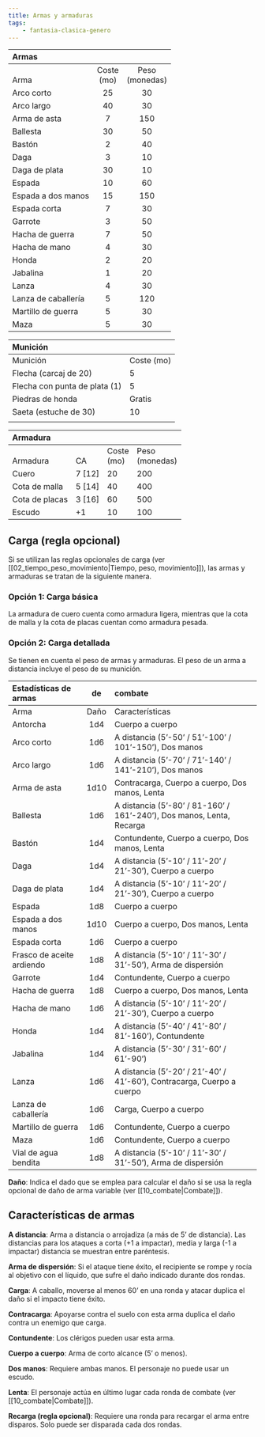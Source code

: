 ```yaml
---
title: Armas y armaduras
tags:
    - fantasia-clasica-genero
---
```


| Armas               |                 |                     |
| :------------------ | :-------------: | :-----------------: |
| <br />Arma          | Coste<br />(mo) | Peso<br />(monedas) |
| Arco corto          |       25        |         30          |
| Arco largo          |       40        |         30          |
| Arma de asta        |        7        |         150         |
| Ballesta            |       30        |         50          |
| Bastón              |        2        |         40          |
| Daga                |        3        |         10          |
| Daga de plata       |       30        |         10          |
| Espada              |       10        |         60          |
| Espada a dos manos  |       15        |         150         |
| Espada corta        |        7        |         30          |
| Garrote             |        3        |         50          |
| Hacha de guerra     |        7        |         50          |
| Hacha de mano       |        4        |         30          |
| Honda               |        2        |         20          |
| Jabalina            |        1        |         20          |
| Lanza               |        4        |         30          |
| Lanza de caballería |        5        |         120         |
| Martillo de guerra  |        5        |         30          |
| Maza                |        5        |         30          |

| Munición                      |            |
| :---------------------------- | ---------- |
| Munición                      | Coste (mo) |
| Flecha (carcaj de 20)         | 5          |
| Flecha con punta de plata (1) | 5          |
| Piedras de honda              | Gratis     |
| Saeta (estuche de 30)         | 10         |
|                               |            |

| Armadura       |          |                 |                     |
| :------------- | -------- | --------------- | ------------------- |
| <br />Armadura | <br />CA | Coste<br />(mo) | Peso<br />(monedas) |
| Cuero          | 7 [12]   | 20              | 200                 |
| Cota de malla  | 5 [14]   | 40              | 400                 |
| Cota de placas | 3 [16]   | 60              | 500                 |
| Escudo         | +1       | 10              | 100                 |

## Carga (regla opcional)
Si se utilizan las reglas opcionales de carga (ver [[02_tiempo_peso_movimiento|Tiempo, peso, movimiento]]), las armas y armaduras se tratan de la siguiente manera.

### Opción 1: Carga básica
La armadura de cuero cuenta como armadura ligera, mientras que la cota de malla y la cota de placas cuentan como armadura pesada.

### Opción 2: Carga detallada
Se tienen en cuenta el peso de armas y armaduras. El peso de un arma a distancia incluye el peso de su munición.

| Estadísticas de armas        |  de  | combate                                                                |
| :--------------------------- | :--: | :--------------------------------------------------------------------- |
| Arma                         | Daño | Características                                                        |
| Antorcha                     | 1d4  | Cuerpo a cuerpo                                                        |
| Arco corto                   | 1d6  | A distancia (5’-50’ / 51’-100’ / 101’-150’), Dos manos                 |
| Arco largo                   | 1d6  | A distancia (5’-70’ / 71’-140’ / 141’-210’), Dos manos                 |
| Arma de asta                 | 1d10 | Contracarga, Cuerpo a cuerpo, Dos manos, Lenta                         |
| Ballesta                     | 1d6  | A distancia (5’-80’ / 81-160’ / 161’-240’), Dos manos, Lenta, Recarga  |
| Bastón                       | 1d4  | Contundente, Cuerpo a cuerpo, Dos manos, Lenta                         |
| Daga                         | 1d4  | A distancia (5’-10’ / 11’-20’ / 21’-30’), Cuerpo a cuerpo              |
| Daga de plata                | 1d4  | A distancia (5’-10’ / 11’-20’ / 21’-30’), Cuerpo a cuerpo              |
| Espada                       | 1d8  | Cuerpo a cuerpo                                                        |
| Espada a dos manos           | 1d10 | Cuerpo a cuerpo, Dos manos, Lenta                                      |
| Espada corta                 | 1d6  | Cuerpo a cuerpo                                                        |
| Frasco de aceite    ardiendo | 1d8  | A distancia (5’-10’ / 11’-30’ / 31’-50’), Arma de dispersión           |
| Garrote                      | 1d4  | Contundente, Cuerpo a cuerpo                                           |
| Hacha de guerra              | 1d8  | Cuerpo a cuerpo, Dos manos, Lenta                                      |
| Hacha de mano                | 1d6  | A distancia (5’-10’ / 11’-20’ / 21’-30’), Cuerpo a cuerpo              |
| Honda                        | 1d4  | A distancia (5’-40’ / 41’-80’ / 81’-160’), Contundente                 |
| Jabalina                     | 1d4  | A distancia (5’-30’ / 31’-60’ / 61’-90’)                               |
| Lanza                        | 1d6  | A distancia (5’-20’ / 21’-40’ / 41’-60’), Contracarga, Cuerpo a cuerpo |
| Lanza de caballería          | 1d6  | Carga, Cuerpo a cuerpo                                                 |
| Martillo de guerra           | 1d6  | Contundente, Cuerpo a cuerpo                                           |
| Maza                         | 1d6  | Contundente, Cuerpo a cuerpo                                           |
| Vial de agua bendita         | 1d8  | A distancia (5’-10’ / 11’-30’ / 31’-50’), Arma de dispersión           |

**Daño**: Indica el dado que se emplea para calcular el daño si se usa la regla opcional de daño de arma variable (ver [[10_combate|Combate]]).

## Características de armas
**A distancia**: Arma a distancia o arrojadiza (a más de 5’ de distancia). Las distancias para los ataques a corta (+1 a impactar), media y larga (-1 a impactar) distancia se muestran entre paréntesis.

**Arma de dispersión**: Si el ataque tiene éxito, el recipiente se rompe y rocía al objetivo con el líquido, que sufre el daño indicado durante dos rondas.

**Carga**: A caballo, moverse al menos 60’ en una ronda y atacar duplica el daño si el impacto tiene éxito.

**Contracarga**: Apoyarse contra el suelo con esta arma duplica el daño contra un enemigo que carga.

**Contundente**: Los clérigos pueden usar esta arma.

**Cuerpo a cuerpo**: Arma de corto alcance (5’ o menos).

**Dos manos**: Requiere ambas manos. El personaje no puede usar un escudo.

**Lenta**: El personaje actúa en último lugar cada ronda de combate (ver [[10_combate|Combate]]).

**Recarga (regla opcional)**: Requiere una ronda para recargar el arma entre disparos. Solo puede ser disparada cada dos rondas.
